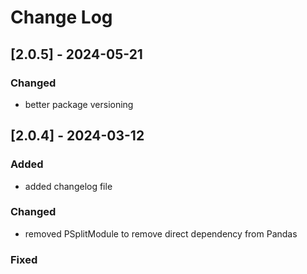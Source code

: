 # Change Log

## [2.0.5] - 2024-05-21

### Changed
- better package versioning

## [2.0.4] - 2024-03-12

### Added
- added changelog file

### Changed
- removed PSplitModule to remove direct dependency from Pandas

### Fixed
